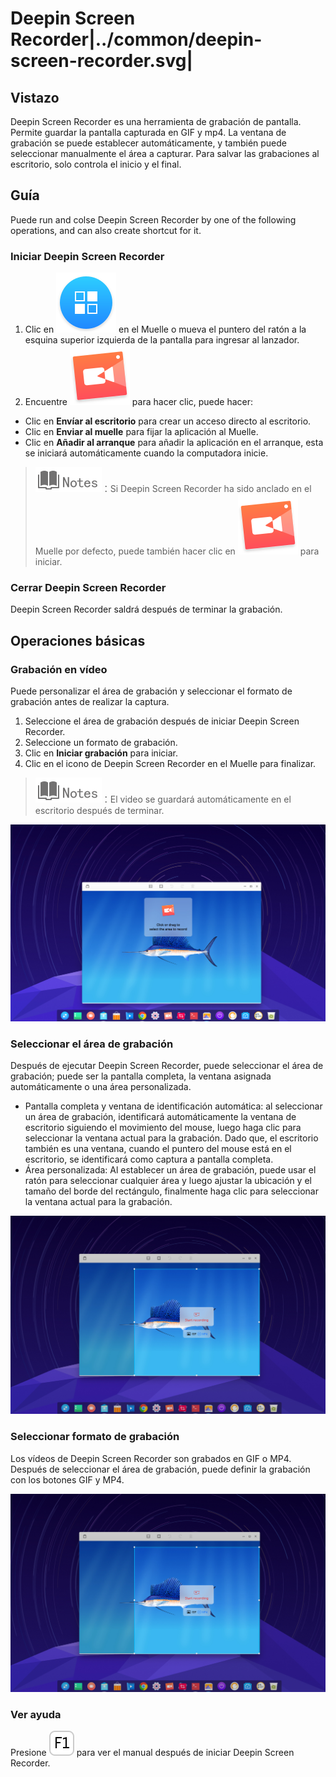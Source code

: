 # Deepin Screen Recorder|../common/deepin-screen-recorder.svg|

## Vistazo

Deepin Screen Recorder es una herramienta de grabación de pantalla. Permite guardar la pantalla capturada en GIF y mp4. La ventana de grabación se puede establecer automáticamente, y también puede seleccionar manualmente el área a capturar. Para salvar las grabaciones al escritorio, solo controla el inicio y el final.

## Guía

Puede run and colse Deepin Screen Recorder by one of the following operations, and can also create shortcut for it.

### Iniciar Deepin Screen Recorder

1. Clic en ![deepin-launcher](icon/deepin-launcher.svg) en el Muelle o mueva el puntero del ratón a la esquina superior izquierda de la pantalla para ingresar al lanzador.
2. Encuentre ![deepin-screen-recorder](icon/deepin-screen-recorder.svg) para hacer clic, puede hacer:
  - Clic en **Envíar al escritorio** para crear un acceso directo al escritorio.
  - Clic en **Enviar al muelle** para fijar la aplicación al Muelle.
  - Clic en **Añadir al arranque** para añadir la aplicación en el arranque, esta se iniciará automáticamente cuando la computadora inicie.

> ![notes](icon/notes.svg)：Si Deepin Screen Recorder ha sido anclado en el Muelle por defecto, puede también hacer clic en ![deepin-screen-recorder](icon/deepin-screen-recorder.svg) para iniciar.

### Cerrar Deepin Screen Recorder

Deepin Screen Recorder saldrá después de terminar la grabación.


## Operaciones básicas

### Grabación en vídeo

Puede personalizar el área de grabación y seleccionar el formato de grabación antes de realizar la captura.

1. Seleccione el área de grabación después de iniciar Deepin Screen Recorder.
2. Seleccione un formato de grabación.
3. Clic en **Iniciar grabación** para iniciar.
4. Clic en el icono de Deepin Screen Recorder en el Muelle para finalizar.

> ![notes](icon/notes.svg)：El video se guardará automáticamente en el escritorio después de terminar.


![1|recorder](jpg/recorder.jpg)

### Seleccionar el área de grabación

Después de ejecutar Deepin Screen Recorder, puede seleccionar el área de grabación; puede ser la pantalla completa, la ventana asignada automáticamente o una área personalizada.

- Pantalla completa y ventana de identificación automática: al seleccionar un área de grabación, identificará automáticamente la ventana de escritorio siguiendo el movimiento del mouse, luego haga clic para seleccionar la ventana actual para la grabación. Dado que, el escritorio también es una ventana, cuando el puntero del mouse está en el escritorio, se identificará como captura a pantalla completa.
- Área personalizada: Al establecer un área de grabación, puede usar el ratón para seleccionar cualquier área y luego ajustar la ubicación y el tamaño del borde del rectángulo, finalmente haga clic para seleccionar la ventana actual para la grabación.

![1|select](jpg/select.jpg)

### Seleccionar formato de grabación

Los vídeos de Deepin Screen Recorder son grabados en GIF o MP4. Después de seleccionar el área de grabación, puede definir la grabación con los botones GIF y MP4.

![1|select](jpg/select.jpg)

### Ver ayuda

Presione ![F1](icon/F1.svg) para ver el manual después de iniciar Deepin Screen Recorder.
